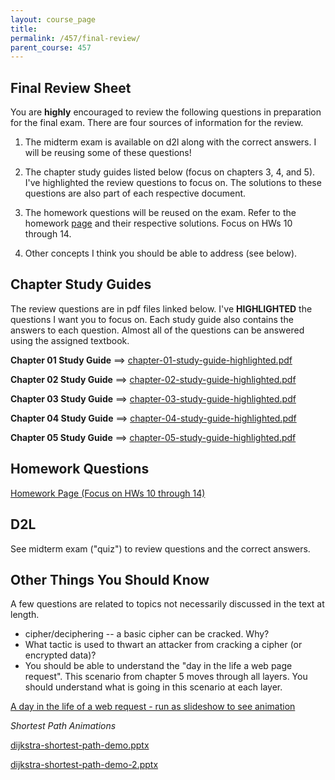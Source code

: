```yaml
---
layout: course_page
title: 
permalink: /457/final-review/
parent_course: 457
---
```


Final Review Sheet
----------

You are **highly** encouraged to review the following questions in preparation for the final exam. There are four sources of information for the review.
	
1. The midterm exam is available on d2l along with the correct answers. I will be reusing some of these questions!

2. The chapter study guides listed below (focus on chapters 3, 4, and 5). I've highlighted the review questions to focus on. The solutions to these questions are also part of each respective document.

3. The homework questions will be reused on the exam. Refer to the homework [page](/457/hw/) and their respective solutions. Focus on HWs 10 through 14.

4. Other concepts I think you should be able to address (see below).





Chapter Study Guides
---
The review questions are in pdf files linked below. I've **HIGHLIGHTED** the questions I want you to focus on. Each study guide also contains the answers to each question. Almost all of the questions can be answered using the assigned textbook. 

**Chapter 01 Study Guide** ==> [chapter-01-study-guide-highlighted.pdf](/assets/temp-457-study-guides/chapter-01-study-guide-highlighted.pdf)


**Chapter 02 Study Guide** ==> [chapter-02-study-guide-highlighted.pdf](/assets/temp-457-study-guides/chapter-02-study-guide-highlighted.pdf)


**Chapter 03 Study Guide** ==> [chapter-03-study-guide-highlighted.pdf](/assets/temp-457-study-guides/chapter-03-study-guide-highlighted.pdf)


**Chapter 04 Study Guide** ==> [chapter-04-study-guide-highlighted.pdf](/assets/temp-457-study-guides/chapter-04-study-guide-highlighted.pdf)

**Chapter 05 Study Guide** ==> [chapter-05-study-guide-highlighted.pdf](/assets/temp-457-study-guides/chapter-05-study-guide-highlighted.pdf)


Homework Questions
---
[Homework Page (Focus on HWs 10 through 14)](/457/hw/)  


D2L
----
See midterm exam ("quiz") to review questions and the correct answers.


Other Things You Should Know
---
A few questions are related to topics not necessarily discussed in the text at length.

- cipher/deciphering -- a basic cipher can be cracked. Why?
- What tactic is used to thwart an attacker from cracking a cipher (or encrypted data)?
- You should be able to understand the "day in the life a web page request". This scenario from chapter 5 moves through all layers. You should understand what is going in this scenario at each layer.

[A day in the life of a web request - run as slideshow to see animation](/assets/a-day-in-the-life-of-a-web-request.pptx)

*Shortest Path Animations*

[dijkstra-shortest-path-demo.pptx](/assets/dijkstra-shortest-path-demo.pptx)

[dijkstra-shortest-path-demo-2.pptx](/assets/dijkstra-shortest-path-demo-2.pptx)






